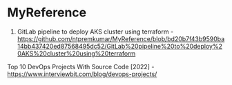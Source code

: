 # MyReference

1. GitLab pipeline to deploy AKS cluster using terraform - https://github.com/ntpremkumar/MyReference/blob/bd20b7f43b9590ba14bb437420ed87568495dc52/GitLab%20pipeline%20to%20deploy%20AKS%20cluster%20using%20terraform

Top 10 DevOps Projects With Source Code [2022] - https://www.interviewbit.com/blog/devops-projects/
